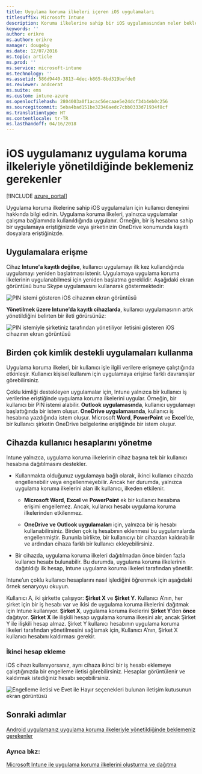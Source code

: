 ```yaml
---
title: Uygulama koruma ilkeleri içeren iOS uygulamaları
titlesuffix: Microsoft Intune
description: Koruma ilkelerine sahip bir iOS uygulamasından neler bekleyebileceğinizi öğrenin.
keywords: ''
author: erikre
ms.author: erikre
manager: dougeby
ms.date: 12/07/2016
ms.topic: article
ms.prod: ''
ms.service: microsoft-intune
ms.technology: ''
ms.assetid: 586d9440-3813-4dec-b865-8bd319befde0
ms.reviewer: andcerat
ms.suite: ems
ms.custom: intune-azure
ms.openlocfilehash: 2804003a0f1acac56ecaae5e24dcf34b4eb0c256
ms.sourcegitcommit: 5eba4bad151be32346aedc7cbb0333d71934f8cf
ms.translationtype: HT
ms.contentlocale: tr-TR
ms.lasthandoff: 04/16/2018
---
```

# <a name="what-to-expect-when-your-ios-app-is-managed-by-app-protection-policies"></a>iOS uygulamanız uygulama koruma ilkeleriyle yönetildiğinde beklemeniz gerekenler

[!INCLUDE [azure_portal](./includes/azure_portal.md)]

Uygulama koruma ilkelerine sahip iOS uygulamaları için kullanıcı deneyimi hakkında bilgi edinin. Uygulama koruma ilkeleri, yalnızca uygulamalar çalışma bağlamında kullanıldığında uygulanır. Örneğin, bir iş hesabına sahip bir uygulamaya eriştiğinizde veya şirketinizin OneDrive konumunda kayıtlı dosyalara eriştiğinizde.
##  <a name="accessing-apps"></a>Uygulamalara erişme

Cihaz **Intune'a kayıtlı değilse**, kullanıcı uygulamayı ilk kez kullandığında uygulamayı yeniden başlatması istenir.  Uygulamaya uygulama koruma ilkelerinin uygulanabilmesi için yeniden başlatma gereklidir. Aşağıdaki ekran görüntüsü bunu Skype uygulamasını kullanarak göstermektedir:


![PIN istemi gösteren iOS cihazının ekran görüntüsü](./media/ios-pin-prompt.png)

**Yönetilmek üzere Intune’da kayıtlı cihazlarda**, kullanıcı uygulamasının artık yönetildiğini belirten bir ileti görürsünüz:

![PIN istemiyle şirketiniz tarafından yönetiliyor iletisini gösteren iOS cihazının ekran görüntüsü](./media/ios-managed-devices-pin-prompt.png)

##  <a name="using-apps-with-multi-identity-support"></a>Birden çok kimlik destekli uygulamaları kullanma

Uygulama koruma ilkeleri, bir kullanıcı işle ilgili verilere erişmeye çalıştığında etkinleşir.  Kullanıcı kişisel kullanım için uygulamaya erişirse farklı davranışlar görebilirsiniz. 

Çoklu kimliği destekleyen uygulamalar için, Intune yalnızca bir kullanıcı iş verilerine eriştiğinde uygulama koruma ilkelerini uygular.  Örneğin, bir kullanıcı bir PIN istemi alabilir.  **Outlook uygulamasında**, kullanıcı uygulamayı başlattığında bir istem oluşur. **OneDrive uygulamasında**, kullanıcı iş hesabına yazdığında istem oluşur.  Microsoft **Word**, **PowerPoint** ve **Excel**’de, bir kullanıcı şirketin OneDrive belgelerine eriştiğinde bir istem oluşur.
##  <a name="managing-user-accounts-on-the-device"></a>Cihazda kullanıcı hesaplarını yönetme

Intune yalnızca, uygulama koruma ilkelerinin cihaz başına tek bir kullanıcı hesabına dağıtılmasını destekler.

* Kullanmakta olduğunuz uygulamaya bağlı olarak, ikinci kullanıcı cihazda engellenebilir veya engellenmeyebilir. Ancak her durumda, yalnızca uygulama koruma ilkelerini alan ilk kullanıcı, ilkeden etkilenir.
  * **Microsoft Word**, **Excel** ve **PowerPoint** ek bir kullanıcı hesabına erişimi engellemez. Ancak, kullanıcı hesabı uygulama koruma ilkelerinden etkilenmez.

  * **OneDrive ve Outlook uygulamaları** için, yalnızca bir iş hesabı kullanabilirsiniz.  Birden çok iş hesabının eklenmesi bu uygulamalarda engellenmiştir.  Bununla birlikte, bir kullanıcıyı bir cihazdan kaldırabilir ve ardından cihaza farklı bir kullanıcı ekleyebilirsiniz.

* Bir cihazda, uygulama koruma ilkeleri dağıtılmadan önce birden fazla kullanıcı hesabı bulunabilir. Bu durumda, uygulama koruma ilkelerinin dağıtıldığı ilk hesap, Intune uygulama koruma ilkeleri tarafından yönetilir.


Intune’un çoklu kullanıcı hesaplarını nasıl işlediğini öğrenmek için aşağıdaki örnek senaryoyu okuyun.

Kullanıcı A, iki şirkette çalışıyor: **Şirket X** ve **Şirket Y**. Kullanıcı A’nın, her şirket için bir iş hesabı var ve ikisi de uygulama koruma ilkelerini dağıtmak için Intune kullanıyor. **Şirket X**, uygulama koruma ilkelerini **Şirket Y**’den **önce** dağıtıyor. **Şirket X** ile ilişkili hesap uygulama koruma ilkesini alır, ancak Şirket Y ile ilişkili hesap almaz. Şirket Y kullanıcı hesabının uygulama koruma ilkeleri tarafından yönetilmesini sağlamak için, Kullanıcı A’nın, Şirket X kullanıcı hesabını kaldırması gerekir.
### <a name="adding-a-second-account"></a>İkinci hesap ekleme

iOS cihazı kullanıyorsanız, aynı cihaza ikinci bir iş hesabı eklemeye çalıştığınızda bir engelleme iletisi görebilirsiniz.  Hesaplar görüntülenir ve kaldırmak istediğiniz hesabı seçebilirsiniz.

![Engelleme iletisi ve Evet ile Hayır seçenekleri bulunan iletişim kutusunun ekran görüntüsü](./media/ios-switch-user.PNG)

## <a name="next-steps"></a>Sonraki adımlar
[Android uygulamanız uygulama koruma ilkeleriyle yönetildiğinde beklemeniz gerekenler](app-protection-enabled-apps-android.md)
### <a name="see-also"></a>Ayrıca bkz:
[Microsoft Intune ile uygulama koruma ilkelerini oluşturma ve dağıtma](app-protection-policies.md)
